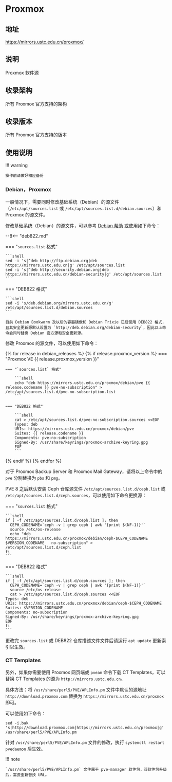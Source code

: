 # Proxmox

## 地址

<https://mirrors.ustc.edu.cn/proxmox/>

## 说明

Proxmox 软件源

## 收录架构

所有 Proxmox 官方支持的架构

## 收录版本

所有 Proxmox 官方支持的版本

## 使用说明

!!! warning

    操作前请做好相应备份

### Debian，Proxmox

一般情况下，需要同时修改基础系统（Debian）的源文件（`/etc/apt/sources.list` 或 `/etc/apt/sources.list.d/debian.sources`）和 Proxmox 的源文件。

修改基础系统（Debian）的源文件，可以参考 [Debian 帮助](debian.md) 或使用如下命令：

--8<-- "deb822.md"

=== "`sources.list` 格式"

    ```shell
    sed -i 's|^deb http://ftp.debian.org|deb https://mirrors.ustc.edu.cn|g' /etc/apt/sources.list
    sed -i 's|^deb http://security.debian.org|deb https://mirrors.ustc.edu.cn/debian-security|g' /etc/apt/sources.list
    ```

=== "DEB822 格式"

    ```shell
    sed -i 's/deb.debian.org/mirrors.ustc.edu.cn/g' /etc/apt/sources.list.d/debian.sources
    ```

    目前 Debian Bookworm 及以后的容器镜像和 Debian Trixie 已经使用 DEB822 格式，且其安全更新源默认设置为 `http://deb.debian.org/debian-security`，因此以上命令会同时替换 Debian 官方源和安全更新源。

修改 Proxmox 的源文件，可以使用如下命令：

{% for release in debian_releases %}
{% if release.proxmox_version %}
=== "Proxmox VE {{ release.proxmox_version }}"

    === "`sources.list` 格式"

        ```shell
        echo "deb https://mirrors.ustc.edu.cn/proxmox/debian/pve {{ release.codename }} pve-no-subscription" > /etc/apt/sources.list.d/pve-no-subscription.list
        ```

    === "DEB822 格式"

        ```shell
        cat > /etc/apt/sources.list.d/pve-no-subscription.sources <<EOF
        Types: deb
        URIs: https://mirrors.ustc.edu.cn/proxmox/debian/pve
        Suites: {{ release.codename }}
        Components: pve-no-subscription
        Signed-By: /usr/share/keyrings/proxmox-archive-keyring.gpg
        EOF
        ```

{% endif %}
{% endfor %}

对于 Proxmox Backup Server 和 Proxmox Mail Gateway，请将以上命令中的 `pve` 分别替换为 `pbs` 和 `pmg`。

PVE 8 之后默认安装 Ceph 仓库源文件 `/etc/apt/sources.list.d/ceph.list` 或 `/etc/apt/sources.list.d/ceph.sources`，可以使用如下命令更换源：

=== "`sources.list` 格式"

    ```shell
    if [ -f /etc/apt/sources.list.d/ceph.list ]; then
      CEPH_CODENAME=`ceph -v | grep ceph | awk '{print $(NF-1)}'`
      source /etc/os-release
      echo "deb https://mirrors.ustc.edu.cn/proxmox/debian/ceph-$CEPH_CODENAME $VERSION_CODENAME   no-subscription" > /etc/apt/sources.list.d/ceph.list
    fi
    ```

=== "DEB822 格式"

    ```shell
    if [ -f /etc/apt/sources.list.d/ceph.sources ]; then
      CEPH_CODENAME=`ceph -v | grep ceph | awk '{print $(NF-1)}'`
      source /etc/os-release
      cat > /etc/apt/sources.list.d/ceph.sources <<EOF
    Types: deb
    URIs: https://mirrors.ustc.edu.cn/proxmox/debian/ceph-$CEPH_CODENAME
    Suites: $VERSION_CODENAME
    Components: no-subscription
    Signed-By: /usr/share/keyrings/proxmox-archive-keyring.gpg
    EOF
    fi
    ```

更改完 `sources.list` 或 DEB822 仓库描述文件文件后请运行 `apt update` 更新索引以生效。

### CT Templates

另外，如果你需要使用 Proxmox 网页端或 `pveam` 命令下载 CT Templates，可以替换 CT Templates 的源为 `http://mirrors.ustc.edu.cn`。

具体方法：将 `/usr/share/perl5/PVE/APLInfo.pm` 文件中默认的源地址 `http://download.proxmox.com` 替换为 `https://mirrors.ustc.edu.cn/proxmox` 即可。

可以使用如下命令：

```shell
sed -i.bak 's|http://download.proxmox.com|https://mirrors.ustc.edu.cn/proxmox|g' /usr/share/perl5/PVE/APLInfo.pm
```

针对 `/usr/share/perl5/PVE/APLInfo.pm` 文件的修改，执行 `systemctl restart pvedaemon` 后生效。

!!! note

    `/usr/share/perl5/PVE/APLInfo.pm` 文件属于 pve-manager 软件包，该软件包升级后，需要重新替换 URL。
